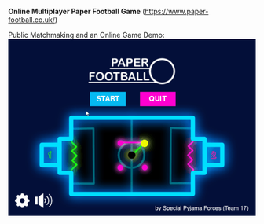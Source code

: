 **Online Multiplayer Paper Football Game** (https://www.paper-football.co.uk/)

Public Matchmaking and an Online Game Demo:
![game snapshot](https://github.com/Overkillus/Paper-Football/blob/main/Art/demo.gif)
